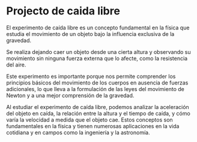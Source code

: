 # Projecto de caida libre

El experimento de caída libre es un concepto fundamental en la física que estudia el movimiento de un objeto bajo la influencia exclusiva de la gravedad.

Se realiza dejando caer un objeto desde una cierta altura y observando su movimiento sin ninguna fuerza externa que lo afecte, como la resistencia del aire.

Este experimento es importante porque nos permite comprender los principios básicos del movimiento de los cuerpos en ausencia de fuerzas adicionales, lo que lleva a la formulación de las leyes del movimiento de Newton y a una mejor comprensión de la gravedad.</p>


Al estudiar el experimento de caída libre, podemos analizar la aceleración del objeto en caída, la relación entre la altura y el tiempo de caída, y cómo varía la velocidad a medida que el objeto cae. Estos conceptos son fundamentales en la física y tienen numerosas aplicaciones en la vida cotidiana y en campos como la ingeniería y la astronomía.</p>
